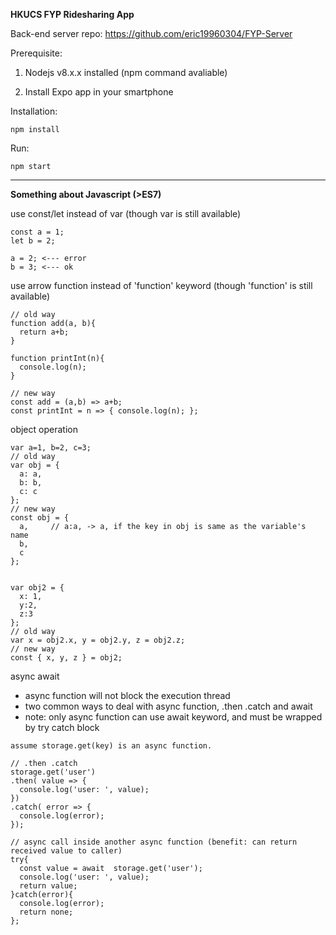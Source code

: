 **HKUCS FYP Ridesharing App**

Back-end server repo: https://github.com/eric19960304/FYP-Server


Prerequisite:

1. Nodejs v8.x.x installed (npm command avaliable)

2. Install Expo app in your smartphone


Installation:

`npm install`

Run:

`npm start`


-----------------------
**Something about Javascript (>ES7)**

use const/let instead of var (though var is still available)

```
const a = 1;
let b = 2;

a = 2; <--- error
b = 3; <--- ok
```

use arrow function instead of 'function' keyword (though 'function' is still available)

```
// old way
function add(a, b){
  return a+b;
}

function printInt(n){
  console.log(n);
}

// new way
const add = (a,b) => a+b;
const printInt = n => { console.log(n); };
```

object operation

```
var a=1, b=2, c=3;
// old way
var obj = {
  a: a, 
  b: b, 
  c: c
};
// new way
const obj = {
  a,     // a:a, -> a, if the key in obj is same as the variable's name
  b, 
  c 
};


var obj2 = {
  x: 1, 
  y:2, 
  z:3
};
// old way
var x = obj2.x, y = obj2.y, z = obj2.z;
// new way
const { x, y, z } = obj2;
```

async await
- async function will not block the execution thread
- two common ways to deal with async function, .then .catch and await
- note: only async function can use await keyword, and must be wrapped by try catch block

```
assume storage.get(key) is an async function.

// .then .catch
storage.get('user')
.then( value => {
  console.log('user: ', value);
})
.catch( error => {
  console.log(error);
});

// async call inside another async function (benefit: can return received value to caller)
try{
  const value = await  storage.get('user');
  console.log('user: ', value);
  return value;
}catch(error){
  console.log(error);
  return none;
};
```

